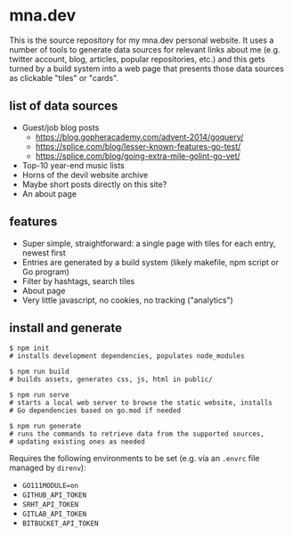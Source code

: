 # mna.dev

This is the source repository for my mna.dev personal website. It uses
a number of tools to generate data sources for relevant links about me
(e.g. twitter account, blog, articles, popular repositories, etc.) and
this gets turned by a build system into a web page that presents those
data sources as clickable "tiles" or "cards".

## list of data sources

* Guest/job blog posts
  - https://blog.gopheracademy.com/advent-2014/goquery/
  - https://splice.com/blog/lesser-known-features-go-test/
  - https://splice.com/blog/going-extra-mile-golint-go-vet/
* Top-10 year-end music lists
* Horns of the devil website archive
* Maybe short posts directly on this site?
* An about page

## features

* Super simple, straightforward: a single page with tiles for each entry, newest first
* Entries are generated by a build system (likely makefile, npm script or Go program)
* Filter by hashtags, search tiles
* About page
* Very little javascript, no cookies, no tracking ("analytics")

## install and generate

```
$ npm init
# installs development dependencies, populates node_modules

$ npm run build
# builds assets, generates css, js, html in public/

$ npm run serve
# starts a local web server to browse the static website, installs
# Go dependencies based on go.mod if needed

$ npm run generate
# runs the commands to retrieve data from the supported sources,
# updating existing ones as needed
```

Requires the following environments to be set (e.g. via an `.envrc` file
managed by `direnv`):

* `GO111MODULE=on`
* `GITHUB_API_TOKEN`
* `SRHT_API_TOKEN`
* `GITLAB_API_TOKEN`
* `BITBUCKET_API_TOKEN`

